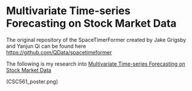 # Multivariate Time-series Forecasting on Stock Market Data

The original repository of the SpaceTimerFormer created by Jake Grigsby and Yanjun Qi can be found here https://github.com/QData/spacetimeformer

The following is my research into [Multivariate Time-series Forecasting on Stock Market Data](CSC_561_Final_Report.pdf)

(CSC561_poster.png)
